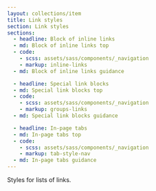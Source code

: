 ```yaml
---
layout: collections/item
title: Link styles
section: Link styles
sections:
  - headline: Block of inline links
  - md: Block of inline links top
  - code:
    - scss: assets/sass/components/_navigation
    - markup: inline-links
  - md: Block of inline links guidance

  - headline: Special link blocks
  - md: Special link blocks top
  - code:
    - scss: assets/sass/components/_navigation
    - markup: groups-links
  - md: Special link blocks guidance

  - headline: In-page tabs
  - md: In-page tabs top
  - code:
    - scss: assets/sass/components/_navigation
    - markup: tab-style-nav
  - md: In-page tabs guidance
---
```


<p class="abstract">Styles for lists of links.<p>
